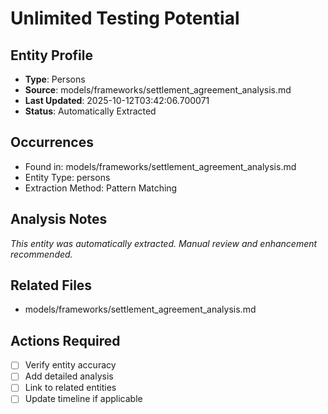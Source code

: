 # Unlimited Testing Potential

## Entity Profile
- **Type**: Persons
- **Source**: models/frameworks/settlement_agreement_analysis.md
- **Last Updated**: 2025-10-12T03:42:06.700071
- **Status**: Automatically Extracted

## Occurrences
- Found in: models/frameworks/settlement_agreement_analysis.md
- Entity Type: persons
- Extraction Method: Pattern Matching

## Analysis Notes
*This entity was automatically extracted. Manual review and enhancement recommended.*

## Related Files
- models/frameworks/settlement_agreement_analysis.md

## Actions Required
- [ ] Verify entity accuracy
- [ ] Add detailed analysis
- [ ] Link to related entities
- [ ] Update timeline if applicable
